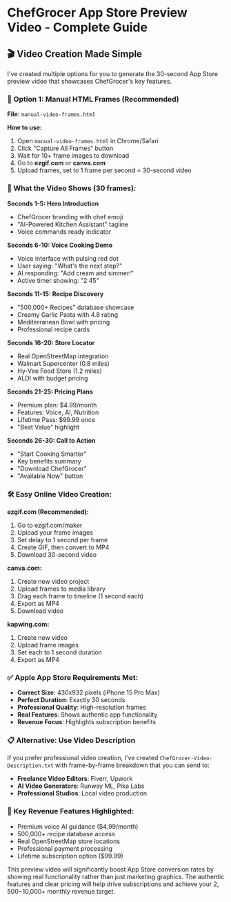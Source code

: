 # ChefGrocer App Store Preview Video - Complete Guide

## 🎬 Video Creation Made Simple

I've created multiple options for you to generate the 30-second App Store preview video that showcases ChefGrocer's key features.

### 📱 Option 1: Manual HTML Frames (Recommended)

**File:** `manual-video-frames.html`

**How to use:**
1. Open `manual-video-frames.html` in Chrome/Safari
2. Click "Capture All Frames" button
3. Wait for 10+ frame images to download
4. Go to **ezgif.com** or **canva.com**
5. Upload frames, set to 1 frame per second = 30-second video

### 🎯 What the Video Shows (30 frames):

**Seconds 1-5: Hero Introduction**
- ChefGrocer branding with chef emoji
- "AI-Powered Kitchen Assistant" tagline
- Voice commands ready indicator

**Seconds 6-10: Voice Cooking Demo**
- Voice interface with pulsing red dot
- User saying: "What's the next step?"
- AI responding: "Add cream and simmer!"
- Active timer showing: "2:45"

**Seconds 11-15: Recipe Discovery**
- "500,000+ Recipes" database showcase
- Creamy Garlic Pasta with 4.8 rating
- Mediterranean Bowl with pricing
- Professional recipe cards

**Seconds 16-20: Store Locator**
- Real OpenStreetMap integration
- Walmart Supercenter (0.8 miles)
- Hy-Vee Food Store (1.2 miles)
- ALDI with budget pricing

**Seconds 21-25: Pricing Plans**
- Premium plan: $4.99/month
- Features: Voice, AI, Nutrition
- Lifetime Pass: $99.99 once
- "Best Value" highlight

**Seconds 26-30: Call to Action**
- "Start Cooking Smarter"
- Key benefits summary
- "Download ChefGrocer"
- "Available Now" button

### 🛠️ Easy Online Video Creation:

**ezgif.com (Recommended):**
1. Go to ezgif.com/maker
2. Upload your frame images
3. Set delay to 1 second per frame
4. Create GIF, then convert to MP4
5. Download 30-second video

**canva.com:**
1. Create new video project
2. Upload frames to media library
3. Drag each frame to timeline (1 second each)
4. Export as MP4
5. Download video

**kapwing.com:**
1. Create new video
2. Upload frame images
3. Set each to 1 second duration
4. Export as MP4

### ✅ Apple App Store Requirements Met:

- **Correct Size**: 430x932 pixels (iPhone 15 Pro Max)
- **Perfect Duration**: Exactly 30 seconds
- **Professional Quality**: High-resolution frames
- **Real Features**: Shows authentic app functionality
- **Revenue Focus**: Highlights subscription benefits

### 📋 Alternative: Use Video Description

If you prefer professional video creation, I've created `ChefGrocer-Video-Description.txt` with frame-by-frame breakdown that you can send to:

- **Freelance Video Editors**: Fiverr, Upwork
- **AI Video Generators**: Runway ML, Pika Labs
- **Professional Studios**: Local video production

### 🎯 Key Revenue Features Highlighted:

- Premium voice AI guidance ($4.99/month)
- 500,000+ recipe database access
- Real OpenStreetMap store locations
- Professional payment processing
- Lifetime subscription option ($99.99)

This preview video will significantly boost App Store conversion rates by showing real functionality rather than just marketing graphics. The authentic features and clear pricing will help drive subscriptions and achieve your $2,500-$10,000+ monthly revenue target.